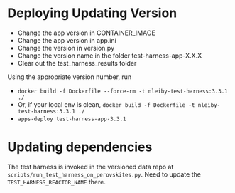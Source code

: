 # Deploying Updating Version

- Change the app version in CONTAINER_IMAGE
- Change the app version in app.ini
- Change the version in version.py
- Change the version name in the folder test-harness-app-X.X.X
- Clear out the test_harness_results folder


Using the appropriate version number, run 

- `docker build -f Dockerfile --force-rm -t nleiby-test-harness:3.3.1 ./`
- Or, if your local env is clean, `docker build -f Dockerfile -t nleiby-test-harness:3.3.1 ./`
- `apps-deploy test-harness-app-3.3.1`

# Updating dependencies

The test harness is invoked in the versioned data repo at `scripts/run_test_harness_on_perovskites.py`.  Need to update the `TEST_HARNESS_REACTOR_NAME` there.